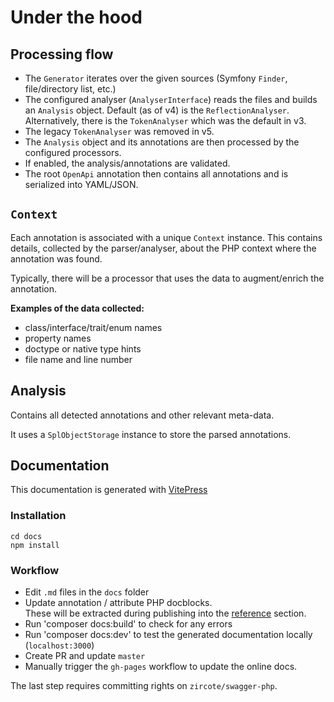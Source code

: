 # Under the hood

## Processing flow

- The `Generator` iterates over the given sources (Symfony `Finder`, file/directory list, etc.)
- The configured analyser (`AnalyserInterface`) reads the files and builds an `Analysis` object.
  Default (as of v4) is the `ReflectionAnalyser`. Alternatively, there is the `TokenAnalyser` which was the default in v3.
- The legacy `TokenAnalyser` was removed in v5.
- The `Analysis` object and its annotations are then processed by the configured processors.
- If enabled, the analysis/annotations are validated.
- The root `OpenApi` annotation then contains all annotations and is serialized into YAML/JSON.

## `Context`

Each annotation is associated with a unique `Context` instance. This contains details, collected by the parser/analyser,
about the PHP context where the annotation was found.

Typically, there will be a processor that uses the data to augment/enrich the annotation.

**Examples of the data collected:**
  - class/interface/trait/enum names
  - property names
  - doctype or native type hints
  - file name and line number

## Analysis

Contains all detected annotations and other relevant meta-data.

It uses a `SplObjectStorage` instance to store the parsed annotations.

## Documentation

This documentation is generated with [VitePress](https://vitepress.vuejs.org/)

### Installation
```shell
cd docs
npm install
```

### Workflow

* Edit `.md` files in the `docs` folder
* Update annotation / attribute PHP docblocks.<br>These will be extracted during publishing into the [reference](../reference/) section.
* Run 'composer docs:build' to check for any errors
* Run 'composer docs:dev' to test the generated documentation locally (`localhost:3000`)
* Create PR and update `master`
* Manually trigger the `gh-pages` workflow to update the online docs.

The last step requires committing rights on `zircote/swagger-php`.
